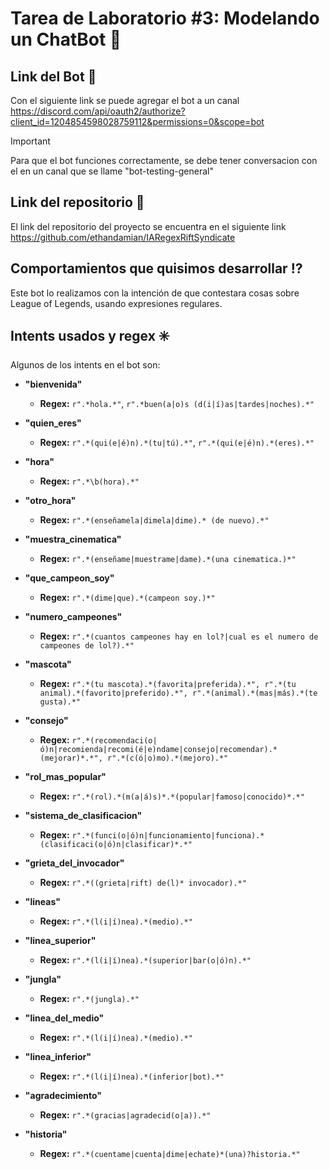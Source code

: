 # Tarea de Laboratorio #3: Modelando un ChatBot 👾

## Link del Bot 🔗
Con el siguiente link se puede agregar el bot a un canal 
<br>
https://discord.com/api/oauth2/authorize?client_id=1204854598028759112&permissions=0&scope=bot

>[!IMPORTANT]
> Para que el bot funciones correctamente, se debe tener conversacion con el en un canal que se llame "bot-testing-general" 

## Link del repositorio 🔗
El link del repositorio del proyecto se encuentra en el siguiente link
<br>
https://github.com/ethandamian/IARegexRiftSyndicate

## Comportamientos que quisimos desarrollar ⁉️

Este bot lo realizamos con la intención de que contestara cosas sobre League of Legends, usando expresiones regulares.

## Intents usados y regex ✳️

Algunos de los intents en el bot son:

* __"bienvenida"__
  - **Regex:** ```r".*hola.*"```, ```r".*buen(a|o)s (d(i|í)as|tardes|noches).*"```

* __"quien_eres"__
    - **Regex:** `r".*(qui(e|é)n).*(tu|tú).*"`, `r".*(qui(e|é)n).*(eres).*"`

* __"hora"__
  - **Regex:** `r".*\b(hora).*"`

* __"otro_hora"__
  - **Regex:** `r".*(enseñamela|dimela|dime).* (de nuevo).*"`

* __"muestra_cinematica"__
  - **Regex:** `r".*(enseñame|muestrame|dame).*(una cinematica.)*"`

* __"que_campeon_soy"__
  - **Regex:** `r".*(dime|que).*(campeon soy.)*"`

* __"numero_campeones"__
  - **Regex:** `r".*(cuantos campeones hay en lol?|cual es el numero de campeones de lol?).*"`
  
* __"mascota"__
  - **Regex:** `r".*(tu mascota).*(favorita|preferida).*",
                r".*(tu animal).*(favorito|preferido).*",
                r".*(animal).*(mas|más).*(te gusta).*"`
* __"consejo"__
  - **Regex:** `r".*(recomendaci(o|ó)n|recomienda|recomi(é|e)ndame|consejo|recomendar).*(mejorar)*.*",
                r".*(c(ó|o)mo).*(mejoro).*"`
    
* __"rol_mas_popular"__
  - **Regex:** `r".*(rol).*(m(a|á)s)*.*(popular|famoso|conocido)*.*"`

* __"sistema_de_clasificacion"__
  - **Regex:** `r".*(funci(o|ó)n|funcionamiento|funciona).*(clasificaci(o|ó)n|clasificar)*.*"`
 
* __"grieta_del_invocador"__
  - **Regex:** `r".*((grieta|rift) de(l)* invocador).*"`
 
* __"lineas"__
  - **Regex:** `r".*(l(i|í)nea).*(medio).*"`

* __"linea_superior"__
  - **Regex:** `r".*(l(i|í)nea).*(superior|bar(o|ó)n).*"`

* __"jungla"__
  - **Regex:** `r".*(jungla).*"`

* __"linea_del_medio"__
  - **Regex:** `r".*(l(i|í)nea).*(medio).*"`

* __"linea_inferior"__
  - **Regex:** `r".*(l(i|í)nea).*(inferior|bot).*"`

* __"agradecimiento"__
  - **Regex:** `r".*(gracias|agradecid(o|a)).*"`
* __"historia"__
  - **Regex:** `r".*(cuentame|cuenta|dime|echate)*(una)?historia.*"`


